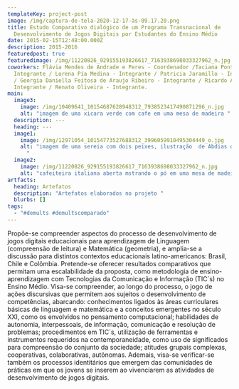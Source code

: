 ```yaml
---
templateKey: project-post
image: /img/captura-de-tela-2020-12-17-às-09.17.20.png
title: Estudo Comparativo dialógico de um Programa Transnacional de
  Desenvolvimento de Jogos Digitais por Estudantes do Ensino Médio
date: 2015-02-15T12:48:00.000Z
description: 2015-2016
featuredpost: true
featuredimage: /img/11220826_929155193826617_7163938698033327962_n.jpg
coworkers: Flávia Mendes de Andrade e Peres - Coordenador /Taciana Pontual -
  Integrante / Lorena Pía Medina - Integrante / Patricia Jaramillo - Integrante
  / Georgia Daniella Feitosa de Araujo Ribeiro - Integrante / Ricardo Alves -
  Integrante / Renato Oliveira - Integrante.
main:
  image3:
    image: /img/10409641_10154687628948312_7938523417490871296_n.jpg
    alt: "imagem de uma xicara verde com cafe em uma mesa de madeira "
  description: ---
  heading: ---
  image1:
    image: /img/12971054_10154773527688312_3996059910495304449_o.jpg
    alt: "imagem de uma sereia com dois peixes, ilustração  de Abdias do nascimento
      "
  image2:
    image: /img/11220826_929155193826617_7163938698033327962_n.jpg
    alt: "cafeiteira italiana aberta mstrando o pó em uma mesa de madeira "
artfacts:
  heading: Artefatos
  description: "Artefatos elaborados no projeto "
  blurbs: []
tags:
  - "#demults #demultscomparado"
---
```

Propõe-se compreender aspectos do processo de desenvolvimento de jogos digitais educacionais para aprendizagem de Linguagem (compreensão de leitura) e Matemática (geometria), e amplia-se a discussão para distintos contextos educacionais latino-americanos: Brasil, Chile e Colômbia. Pretende-se oferecer resultados comparativos que permitam uma escalabilidade da proposta, como metodologia de ensino-aprendizagem com Tecnologias da Comunicação e Informação (TIC´s) no Ensino Médio. Visa-se compreender, ao longo do processo, o jogo de ações discursivas que permitem aos sujeitos o desenvolvimento de competências, abarcando: conhecimentos ligados às áreas curriculares básicas de linguagem e matemática e a conceitos emergentes no século XXI, como os envolvidos no pensamento computacional; habilidades de autonomia, interpessoais, de informação, comunicação e resolução de problemas; procedimentos em TIC´s, utilização de ferramentas e instrumentos requeridos na contemporaneidade, como uso de significados para compreensão do conjunto da sociedade; atitudes grupais complexas, cooperativas, colaborativas, autônomas. Ademais, visa-se verificar-se também os processos identitários que emergem das comunidades de práticas em que os jovens se inserem ao vivenciarem as atividades de desenvolvimento de jogos digitais.